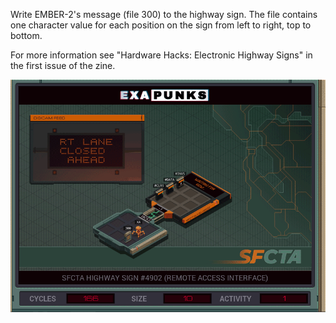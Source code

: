 Write EMBER-2's message (file 300) to the highway sign. The file contains one character value for each position on the sign from left to right, top to bottom.

For more information see "Hardware Hacks: Electronic Highway Signs" in the first issue of the zine.

![Solution](https://github.com/shaisimel/Exapunks/blob/master/Solutions/09%20-%20SFCTA%20Highway%20Sign%20%234902/EXAPUNKS%20-%20SFCTA%20Highway%20Sign%20%234902%20(166%2C%2010%2C%201%2C%202019-02-13-20-37-14).gif)
